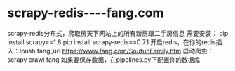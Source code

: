 # scrapy-redis----fang.com
scrapy-redis分布式，爬取房天下网站上的所有新房跟二手房信息
需要安装：
pip install scrapy==1.8
pip install scrapy-redis==0.7.1
开启redis，在你的redis插入：lpush fang_url https://www.fang.com/SoufunFamily.htm
启动爬虫：scrapy crawl fang
如果要保存数据，在pipelines.py下配置你的数据库

